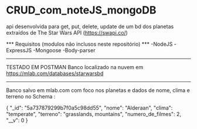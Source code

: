 # CRUD_com_noteJS_mongoDB
api desenvolvida para get, put, delete, update de um bd dos planetas extraídos de The Star Wars API (https://swapi.co/)

*** Requisitos (modulos não inclusos neste repositório) ***
-NodeJS
-ExpressJS
-Mongoose
-Body-parser

******************************
TESTADO EM POSTMAN
Banco localizado na nuvem em https://mlab.com/databases/starwarsbd

---------------------------------------------------------------------------------------------------

Banco salvo em mlab.com com foco nos planetas e dados de nome, clima e terreno no Schema :

{
    "_id": "5a737879299b7f0a5c98dd55",
    "nome": "Alderaan",
    "clima": "temperate",
    "terreno": "grasslands, mountains",
    "numero_de_filmes": 2,
    "__v": 0
}

